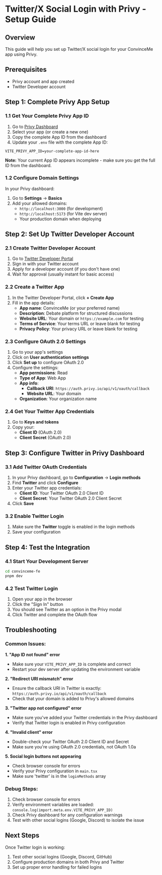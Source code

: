 # Twitter/X Social Login with Privy - Setup Guide

## Overview

This guide will help you set up Twitter/X social login for your ConvinceMe app using Privy.

## Prerequisites

- Privy account and app created
- Twitter Developer account

## Step 1: Complete Privy App Setup

### 1.1 Get Your Complete Privy App ID

1. Go to [Privy Dashboard](https://dashboard.privy.io)
2. Select your app (or create a new one)
3. Copy the complete App ID from the dashboard
4. Update your `.env` file with the complete App ID:

```env
VITE_PRIVY_APP_ID=your-complete-app-id-here
```

**Note:** Your current App ID appears incomplete - make sure you get the full ID from the dashboard.

### 1.2 Configure Domain Settings

In your Privy dashboard:

1. Go to **Settings** → **Basics**
2. Add your allowed domains:
   - `http://localhost:3000` (for development)
   - `http://localhost:5173` (for Vite dev server)
   - Your production domain when deploying

## Step 2: Set Up Twitter Developer Account

### 2.1 Create Twitter Developer Account

1. Go to [Twitter Developer Portal](https://developer.twitter.com/)
2. Sign in with your Twitter account
3. Apply for a developer account (if you don't have one)
4. Wait for approval (usually instant for basic access)

### 2.2 Create a Twitter App

1. In the Twitter Developer Portal, click **+ Create App**
2. Fill in the app details:
   - **App name**: ConvinceMe (or your preferred name)
   - **Description**: Debate platform for structured discussions
   - **Website URL**: Your domain or `https://example.com` for testing
   - **Terms of Service**: Your terms URL or leave blank for testing
   - **Privacy Policy**: Your privacy URL or leave blank for testing

### 2.3 Configure OAuth 2.0 Settings

1. Go to your app's settings
2. Click on **User authentication settings**
3. Click **Set up** to configure OAuth 2.0
4. Configure the settings:
   - **App permissions**: Read
   - **Type of App**: Web App
   - **App info**:
     - **Callback URI**: `https://auth.privy.io/api/v1/oauth/callback`
     - **Website URL**: Your domain
   - **Organization**: Your organization name

### 2.4 Get Your Twitter App Credentials

1. Go to **Keys and tokens**
2. Copy your:
   - **Client ID** (OAuth 2.0)
   - **Client Secret** (OAuth 2.0)

## Step 3: Configure Twitter in Privy Dashboard

### 3.1 Add Twitter OAuth Credentials

1. In your Privy dashboard, go to **Configuration** → **Login methods**
2. Find **Twitter** and click **Configure**
3. Enter your Twitter app credentials:
   - **Client ID**: Your Twitter OAuth 2.0 Client ID
   - **Client Secret**: Your Twitter OAuth 2.0 Client Secret
4. Click **Save**

### 3.2 Enable Twitter Login

1. Make sure the **Twitter** toggle is enabled in the login methods
2. Save your configuration

## Step 4: Test the Integration

### 4.1 Start Your Development Server

```bash
cd convinceme-fe
pnpm dev
```

### 4.2 Test Twitter Login

1. Open your app in the browser
2. Click the "Sign In" button
3. You should see Twitter as an option in the Privy modal
4. Click Twitter and complete the OAuth flow

## Troubleshooting

### Common Issues:

**1. "App ID not found" error**

- Make sure your `VITE_PRIVY_APP_ID` is complete and correct
- Restart your dev server after updating the environment variable

**2. "Redirect URI mismatch" error**

- Ensure the callback URI in Twitter is exactly: `https://auth.privy.io/api/v1/oauth/callback`
- Check that your domain is added to Privy's allowed domains

**3. "Twitter app not configured" error**

- Make sure you've added your Twitter credentials in the Privy dashboard
- Verify that Twitter login is enabled in Privy configuration

**4. "Invalid client" error**

- Double-check your Twitter OAuth 2.0 Client ID and Secret
- Make sure you're using OAuth 2.0 credentials, not OAuth 1.0a

**5. Social login buttons not appearing**

- Check browser console for errors
- Verify your Privy configuration in `main.tsx`
- Make sure 'twitter' is in the `loginMethods` array

### Debug Steps:

1. Check browser console for errors
2. Verify environment variables are loaded: `console.log(import.meta.env.VITE_PRIVY_APP_ID)`
3. Check Privy dashboard for any configuration warnings
4. Test with other social logins (Google, Discord) to isolate the issue

## Next Steps

Once Twitter login is working:

1. Test other social logins (Google, Discord, GitHub)
2. Configure production domains in both Privy and Twitter
3. Set up proper error handling for failed logins
